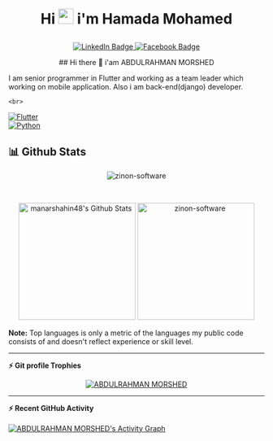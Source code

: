 <div id="header" align="center">
  <h1>
  Hi
  <img src="https://media.giphy.com/media/hvRJCLFzcasrR4ia7z/giphy.gif" width="30px"/>
   i'm Hamada Mohamed
</h2>
  <img src="https://media.giphy.com/media/M9gbBd9nbDrOTu1Mqx/giphy.gif" width="10" height="10"/>
  <div id="badges">
  <a href="https://www.linkedin.com/in/hamada-mohamed-seif-531162156/">
    <img src="https://img.shields.io/badge/LinkedIn-blue?style=for-the-badge&logo=linkedin&logoColor=white" alt="LinkedIn Badge"/>
  </a>
  <a href="https://www.facebook.com/hamada.devlop">
    <img src="https://img.shields.io/badge/Facebook-blue?style=for-the-badge&logo=facebook&logoColor=white" alt="Facebook Badge"/>
  </a>
</div>
  
<!--   <img src="https://komarev.com/ghpvc/?username=HamadaAllipy&style=flat-square&color=blue" alt=""/> -->
</div>


<p align="center">
## Hi there 👋 i'am ABDULRAHMAN MORSHED

I am senior programmer in Flutter and working as a team leader which working on mobile application. Also i am back-end(django) developer.

	<br>
<a href="https://flutter.dev" title="Flutter"><img src="https://img.shields.io/badge/flutter-%231572B6.svg?style=for-the-badge&logo=flutter&logoColor=white" alt="Flutter"></a>
	<br>
	<a href="https://www.python.org/" title="Python"><img src="https://img.shields.io/badge/python-3670A0?style=for-the-badge&logo=python&logoColor=ffdd54" alt="Python"></a>
</p>


## 📊 Github Stats
<p align="center"><img src="https://github-readme-streak-stats.herokuapp.com/?user=zinon-software&theme=tokyonight_duo" alt="zinon-software" /></p>
  <br/>
  <p align="center">
    <a href="https://github.com/anuraghazra/github-readme-stats">
	    <img alt="manarshahin48's Github Stats" src="https://github-readme-stats.vercel.app/api?username=manarshahin48&show_icons=true&count_private=true&locale=en&theme=tokyonight&layout=compact" height="230px"/></a>
	  <img src="https://github-readme-stats.vercel.app/api/top-langs?username=zinon-software&langs_count=10&show_icons=true&locale=en&theme=tokyonight" alt="zinon-software" height="230px"/>
<br/>

  <b>Note:</b> Top languages is only a metric of the languages my public code consists of and doesn't reflect experience or skill level.
  </p>
  
----
<summary><b>⚡ Git profile Trophies</b></summary>

<p align="center"> <a href="https://github.com/ryo-ma/github-profile-trophy"><img src="https://github-profile-trophy.vercel.app/?username=zinon-software&layout=compact&theme=algolia" alt="ABDULRAHMAN MORSHED" /></a> </p>

----

  <summary><b>⚡ Recent GitHub Activity</b></summary>
  <br/>
   <a href="https://github.com/zinon-software"><img alt="ABDULRAHMAN MORSHED's Activity Graph" src="https://activity-graph.herokuapp.com/graph?username=zinon-software&custom_title=ABDULRAHMAN%20MORSHED%27s%20Contribution%20Graph&theme=react-dark" /></a>
  <br/>


<br/>


